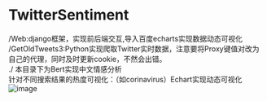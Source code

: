 # TwitterSentiment  
/Web:django框架，实现前后端交互,导入百度echarts实现数据动态可视化  
/GetOldTweets3:Python实现爬取Twitter实时数据，注意要将Proxy键值对改为自己的代理，同时及时更新cookie，不然会出错。  
./ 本目录下为Bert实现中文情感分析  
针对不同搜索结果的热度可视化：（如corinavirus）Echart实现动态可视化     
![image](https://user-images.githubusercontent.com/78432083/109454728-d2c57500-7a8f-11eb-83a0-6bb552d70567.png)  
